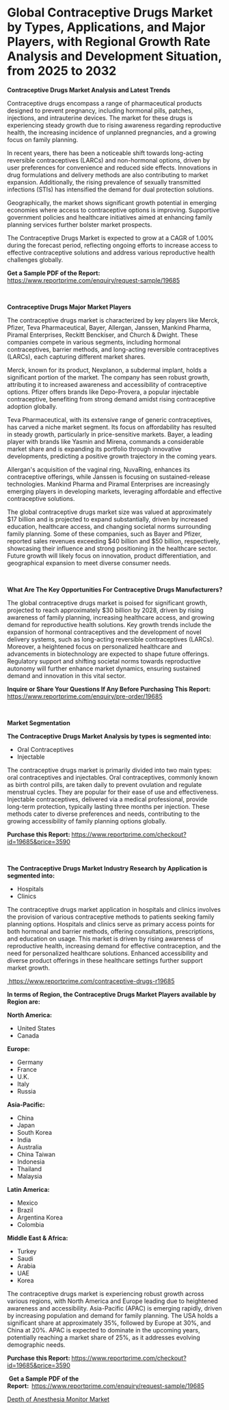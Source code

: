 <p><h1>Global Contraceptive Drugs Market by Types, Applications, and Major Players, with Regional Growth Rate Analysis and Development Situation, from 2025 to 2032</h1></p><p><strong>Contraceptive Drugs Market Analysis and Latest Trends</strong></p>
<p><p>Contraceptive drugs encompass a range of pharmaceutical products designed to prevent pregnancy, including hormonal pills, patches, injections, and intrauterine devices. The market for these drugs is experiencing steady growth due to rising awareness regarding reproductive health, the increasing incidence of unplanned pregnancies, and a growing focus on family planning.</p><p>In recent years, there has been a noticeable shift towards long-acting reversible contraceptives (LARCs) and non-hormonal options, driven by user preferences for convenience and reduced side effects. Innovations in drug formulations and delivery methods are also contributing to market expansion. Additionally, the rising prevalence of sexually transmitted infections (STIs) has intensified the demand for dual protection solutions.</p><p>Geographically, the market shows significant growth potential in emerging economies where access to contraceptive options is improving. Supportive government policies and healthcare initiatives aimed at enhancing family planning services further bolster market prospects. </p><p>The Contraceptive Drugs Market is expected to grow at a CAGR of 1.00% during the forecast period, reflecting ongoing efforts to increase access to effective contraceptive solutions and address various reproductive health challenges globally.</p></p>
<p><strong>Get a Sample PDF of the Report:&nbsp;</strong> <a href="https://www.reportprime.com/enquiry/request-sample/19685?utm_campaign=3582&utm_medium=2&utm_source=Github&utm_content=ia&utm_term=20032025&utm_id=contraceptive-drugs">https://www.reportprime.com/enquiry/request-sample/19685</a></p>
<p>&nbsp;</p>
<p><strong>Contraceptive Drugs Major Market Players</strong></p>
<p><p>The contraceptive drugs market is characterized by key players like Merck, Pfizer, Teva Pharmaceutical, Bayer, Allergan, Janssen, Mankind Pharma, Piramal Enterprises, Reckitt Benckiser, and Church & Dwight. These companies compete in various segments, including hormonal contraceptives, barrier methods, and long-acting reversible contraceptives (LARCs), each capturing different market shares.</p><p>Merck, known for its product, Nexplanon, a subdermal implant, holds a significant portion of the market. The company has seen robust growth, attributing it to increased awareness and accessibility of contraceptive options. Pfizer offers brands like Depo-Provera, a popular injectable contraceptive, benefiting from strong demand amidst rising contraceptive adoption globally.</p><p>Teva Pharmaceutical, with its extensive range of generic contraceptives, has carved a niche market segment. Its focus on affordability has resulted in steady growth, particularly in price-sensitive markets. Bayer, a leading player with brands like Yasmin and Mirena, commands a considerable market share and is expanding its portfolio through innovative developments, predicting a positive growth trajectory in the coming years.</p><p>Allergan's acquisition of the vaginal ring, NuvaRing, enhances its contraceptive offerings, while Janssen is focusing on sustained-release technologies. Mankind Pharma and Piramal Enterprises are increasingly emerging players in developing markets, leveraging affordable and effective contraceptive solutions.</p><p>The global contraceptive drugs market size was valued at approximately $17 billion and is projected to expand substantially, driven by increased education, healthcare access, and changing societal norms surrounding family planning. Some of these companies, such as Bayer and Pfizer, reported sales revenues exceeding $40 billion and $50 billion, respectively, showcasing their influence and strong positioning in the healthcare sector. Future growth will likely focus on innovation, product differentiation, and geographical expansion to meet diverse consumer needs.</p></p>
<p>&nbsp;</p>
<p><strong>What Are The Key Opportunities For Contraceptive Drugs Manufacturers?</strong></p>
<p><p>The global contraceptive drugs market is poised for significant growth, projected to reach approximately $30 billion by 2028, driven by rising awareness of family planning, increasing healthcare access, and growing demand for reproductive health solutions. Key growth trends include the expansion of hormonal contraceptives and the development of novel delivery systems, such as long-acting reversible contraceptives (LARCs). Moreover, a heightened focus on personalized healthcare and advancements in biotechnology are expected to shape future offerings. Regulatory support and shifting societal norms towards reproductive autonomy will further enhance market dynamics, ensuring sustained demand and innovation in this vital sector.</p></p>
<p><strong>Inquire or Share Your Questions If Any Before Purchasing This Report:</strong> <a href="https://www.reportprime.com/enquiry/pre-order/19685?utm_campaign=3582&utm_medium=2&utm_source=Github&utm_content=ia&utm_term=20032025&utm_id=contraceptive-drugs">https://www.reportprime.com/enquiry/pre-order/19685</a></p>
<p>&nbsp;</p>
<p><strong>Market Segmentation</strong></p>
<p><strong>The Contraceptive Drugs Market Analysis by types is segmented into:</strong></p>
<p><ul><li>Oral Contraceptives</li><li>Injectable</li></ul></p>
<p><p>The contraceptive drugs market is primarily divided into two main types: oral contraceptives and injectables. Oral contraceptives, commonly known as birth control pills, are taken daily to prevent ovulation and regulate menstrual cycles. They are popular for their ease of use and effectiveness. Injectable contraceptives, delivered via a medical professional, provide long-term protection, typically lasting three months per injection. These methods cater to diverse preferences and needs, contributing to the growing accessibility of family planning options globally.</p></p>
<p><strong>Purchase this Report:&nbsp;</strong><a href="https://www.reportprime.com/checkout?id=19685&price=3590&utm_campaign=3582&utm_medium=2&utm_source=Github&utm_content=ia&utm_term=20032025&utm_id=contraceptive-drugs">https://www.reportprime.com/checkout?id=19685&price=3590</a></p>
<p>&nbsp;</p>
<p><strong>The Contraceptive Drugs Market Industry Research by Application is segmented into:</strong></p>
<p><ul><li>Hospitals</li><li>Clinics</li></ul></p>
<p><p>The contraceptive drugs market application in hospitals and clinics involves the provision of various contraceptive methods to patients seeking family planning options. Hospitals and clinics serve as primary access points for both hormonal and barrier methods, offering consultations, prescriptions, and education on usage. This market is driven by rising awareness of reproductive health, increasing demand for effective contraception, and the need for personalized healthcare solutions. Enhanced accessibility and diverse product offerings in these healthcare settings further support market growth.</p></p>
<p><a href="https://www.reportprime.com/contraceptive-drugs-r19685?utm_campaign=3582&utm_medium=2&utm_source=Github&utm_content=ia&utm_term=20032025&utm_id=contraceptive-drugs">&nbsp;https://www.reportprime.com/contraceptive-drugs-r19685</a></p>
<p><strong>In terms of Region, the Contraceptive Drugs Market Players available by Region are:</strong></p>
<p>
    <p> <strong> North America: </strong>
        <ul>
            <li>United States</li>
            <li>Canada</li>
        </ul>
        </p> 
    <p> <strong> Europe: </strong>
        <ul>
            <li>Germany</li>
            <li>France</li>
            <li>U.K.</li>
            <li>Italy</li>
            <li>Russia</li>
        </ul>
        </p> 
    <p> <strong> Asia-Pacific: </strong>
        <ul>
            <li>China</li>
            <li>Japan</li>
            <li>South Korea</li>
            <li>India</li>
            <li>Australia</li>
            <li>China Taiwan</li>
            <li>Indonesia</li>
            <li>Thailand</li>
            <li>Malaysia</li>
        </ul>
        </p> 
    <p> <strong> Latin America: </strong>
        <ul>
            <li>Mexico</li>
            <li>Brazil</li>
            <li>Argentina Korea</li>
            <li>Colombia</li>
        </ul>
        </p> 
    <p> <strong> Middle East & Africa: </strong>
        <ul>
            <li>Turkey</li>
            <li>Saudi</li>
            <li>Arabia</li>
            <li>UAE</li>
            <li>Korea</li>
        </ul>
    </p>
    </p>
<p><p>The contraceptive drugs market is experiencing robust growth across various regions, with North America and Europe leading due to heightened awareness and accessibility. Asia-Pacific (APAC) is emerging rapidly, driven by increasing population and demand for family planning. The USA holds a significant share at approximately 35%, followed by Europe at 30%, and China at 20%. APAC is expected to dominate in the upcoming years, potentially reaching a market share of 25%, as it addresses evolving demographic needs.</p></p>
<p><strong>Purchase this Report: </strong><a href="https://www.reportprime.com/checkout?id=19685&price=3590&utm_campaign=3582&utm_medium=2&utm_source=Github&utm_content=ia&utm_term=20032025&utm_id=contraceptive-drugs">https://www.reportprime.com/checkout?id=19685&price=3590</a></p>
<p>&nbsp;<strong>Get a Sample PDF of the Report:&nbsp;&nbsp;</strong><a href="https://www.reportprime.com/enquiry/request-sample/19685?utm_campaign=3582&utm_medium=2&utm_source=Github&utm_content=ia&utm_term=20032025&utm_id=contraceptive-drugs">https://www.reportprime.com/enquiry/request-sample/19685</a></p>
<p><strong></strong></p>
<p><p><a href="https://github.com/erkidrhoy/Market-Research-Report-List-1/blob/main/depth-of-anesthesia-monitor-market.md?utm_campaign=3582&utm_medium=2&utm_source=Github&utm_content=ia&utm_term=20032025&utm_id=contraceptive-drugs">Depth of Anesthesia Monitor Market</a></p></p>